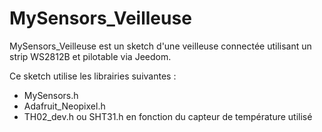 # MySensors_Veilleuse

MySensors_Veilleuse est un sketch d'une veilleuse connectée utilisant un strip WS2812B et pilotable via Jeedom.

Ce sketch utilise les librairies suivantes :
  - MySensors.h
  - Adafruit_Neopixel.h
  - TH02_dev.h ou SHT31.h en fonction du capteur de température utilisé
